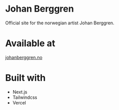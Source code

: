 # Johan Berggren

Official site for the norwegian artist Johan Berggren.

# Available at

[johanberggren.no](https://johanberggren.no)

# Built with

- Next.js
- Tailwindcss
- Vercel
